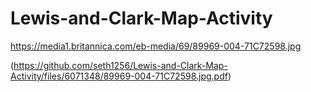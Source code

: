 # Lewis-and-Clark-Map-Activity
https://media1.britannica.com/eb-media/69/89969-004-71C72598.jpg


(https://github.com/seth1256/Lewis-and-Clark-Map-Activity/files/6071348/89969-004-71C72598.jpg.pdf)
